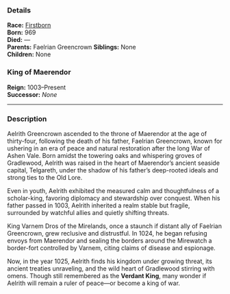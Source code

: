 ### Details

**Race:** [Firstborn](../../Character%20Creation/Species%20\(Playable\)/Human.md)  
**Born:** 969  
**Died:** —  
**Parents:** Faelrian Greencrown
**Siblings:** None  
**Children:** None

### King of Maerendor

**Reign:** 1003–Present  
**Successor:** _None_

---

### Description

Aelrith Greencrown ascended to the throne of Maerendor at the age of thirty-four, following the death of his father, Faelrian Greencrown, known for ushering in an era of peace and natural restoration after the long War of Ashen Vale. Born amidst the towering oaks and whispering groves of Gradlewood, Aelrith was raised in the heart of Maerendor’s ancient seaside capital, Telgareth, under the shadow of his father’s deep-rooted ideals and strong ties to the Old Lore.

Even in youth, Aelrith exhibited the measured calm and thoughtfulness of a scholar-king, favoring diplomacy and stewardship over conquest. When his father passed in 1003, Aelrith inherited a realm stable but fragile, surrounded by watchful allies and quietly shifting threats.

King Varnem Dros of the Mirelands, once a staunch if distant ally of Faelrian Greencrown, grew reclusive and distrustful. In 1024, he began refusing envoys from Maerendor and sealing the borders around the Mirewatch a border-fort controlled by Varnem, citing claims of disease and espionage.

Now, in the year 1025, Aelrith finds his kingdom under growing threat, its ancient treaties unraveling, and the wild heart of Gradlewood stirring with omens. Though still remembered as the **Verdant King**, many wonder if Aelrith will remain a ruler of peace—or become a king of war.

